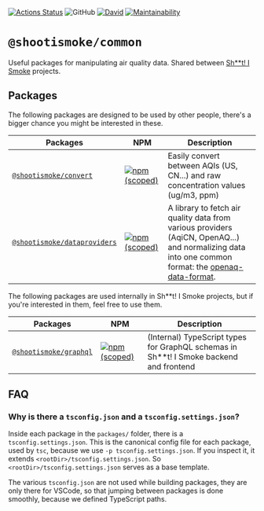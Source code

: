 [![Actions Status](https://github.com/shootismoke/common/workflows/pr/badge.svg)](https://github.com/shootismoke/common/actions)
![GitHub](https://img.shields.io/github/license/shootismoke/common.svg)
[![David](https://img.shields.io/david/shootismoke/common.svg)](https://david-dm.org/shootismoke/common)
[![Maintainability](https://api.codeclimate.com/v1/badges/dfeff2fb9de150607af9/maintainability)](https://codeclimate.com/github/shootismoke/common/maintainability)

# `@shootismoke/common`

Useful packages for manipulating air quality data. Shared between [Sh\*\*t! I Smoke](https://shootismoke.github.io) projects.

## Packages

The following packages are designed to be used by other people, there's a bigger chance you might be interested in these.

| Packages                                                 | NPM                                                                                                                                      | Description                                                                                                                                                                   |
| -------------------------------------------------------- | ---------------------------------------------------------------------------------------------------------------------------------------- | ----------------------------------------------------------------------------------------------------------------------------------------------------------------------------- |
| [`@shootismoke/convert`](./packages/convert)             | [![npm (scoped)](https://img.shields.io/npm/v/@shootismoke/convert.svg)](https://www.npmjs.com/package/@shootismoke/convert)             | Easily convert between AQIs (US, CN...) and raw concentration values (ug/m3, ppm)                                                                                             |
| [`@shootismoke/dataproviders`](./packages/dataproviders) | [![npm (scoped)](https://img.shields.io/npm/v/@shootismoke/dataproviders.svg)](https://www.npmjs.com/package/@shootismoke/dataproviders) | A library to fetch air quality data from various providers (AqiCN, OpenAQ...) and normalizing data into one common format: the [openaq-data-format](#normalized-data-format). |

The following packages are used internally in Sh\*\*t! I Smoke projects, but if you're interested in them, feel free to use them.

| Packages                                     | NPM                                                                                                                          | Description                                                                              |
| -------------------------------------------- | ---------------------------------------------------------------------------------------------------------------------------- | ---------------------------------------------------------------------------------------- |
| [`@shootismoke/graphql`](./packages/graphql) | [![npm (scoped)](https://img.shields.io/npm/v/@shootismoke/graphql.svg)](https://www.npmjs.com/package/@shootismoke/graphql) | (Internal) TypeScript types for GraphQL schemas in Sh\*\*t! I Smoke backend and frontend |

## FAQ

### Why is there a `tsconfig.json` and a `tsconfig.settings.json`?

Inside each package in the `packages/` folder, there is a `tsconfig.settings.json`. This is the canonical config file for each package, used by `tsc`, because we use `-p tsconfig.settings.json`. If you inspect it, it extends `<rootDir>/tsconfig.settings.json`. So `<rootDir>/tsconfig.settings.json` serves as a base template.

The various `tsconfig.json` are not used while building packages, they are only there for VSCode, so that jumping between packages is done smoothly, because we defined TypeScript paths.
